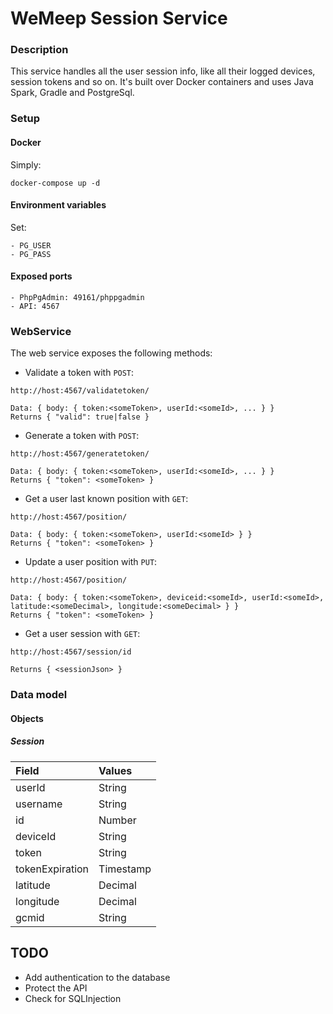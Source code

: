 # WeMeep Session Service
### Description
This service handles all the user session info, like all their logged devices, session tokens and so on. It's built over Docker containers and uses Java Spark, Gradle and PostgreSql.

### Setup
#### Docker
Simply:
```
docker-compose up -d
```
#### Environment variables
Set:
```
- PG_USER
- PG_PASS
```

#### Exposed ports
```
- PhpPgAdmin: 49161/phppgadmin
- API: 4567
```

### WebService
The web service exposes the following methods:

- Validate a token with `POST`:

```
http://host:4567/validatetoken/

Data: { body: { token:<someToken>, userId:<someId>, ... } }
Returns { "valid": true|false }
```
- Generate a token with `POST`:

```
http://host:4567/generatetoken/

Data: { body: { token:<someToken>, userId:<someId>, ... } }
Returns { "token": <someToken> }

```
- Get a user last known position with `GET`:

```
http://host:4567/position/

Data: { body: { token:<someToken>, userId:<someId> } }
Returns { "token": <someToken> }
```
- Update a user position with `PUT`:

```
http://host:4567/position/

Data: { body: { token:<someToken>, deviceid:<someId>, userId:<someId>, latitude:<someDecimal>, longitude:<someDecimal> } }
Returns { "token": <someToken> }
```
- Get a user session with `GET`:

```
http://host:4567/session/id

Returns { <sessionJson> }
```

### Data model
#### Objects
##### Session
|  Field      |  Values   |
| :---------- | :-------- |
| userId      | String    |
| username      | String    |
| id          | Number    |
| deviceId    | String    |
| token       | String    |
| tokenExpiration | Timestamp|
| latitude    | Decimal |
| longitude   | Decimal |
| gcmid       | String  |

## TODO
- Add authentication to the database
- Protect the API
- Check for SQLInjection
